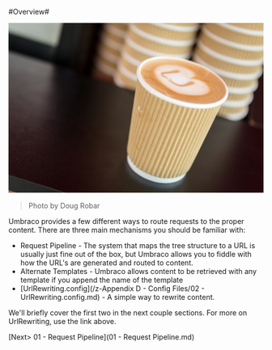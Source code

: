 #Overview#

![14471765193_4a71215629_o.jpg](assets/14471765193_4a71215629_o.jpg)
>Photo by Doug Robar

Umbraco provides a few different ways to route requests to the proper content.  There are three main mechanisms you should be familiar with:

* Request Pipeline - The system that maps the tree structure to a URL is usually just fine out of the box, but Umbraco allows you to fiddle with how the URL's are generated and routed to content.
* Alternate Templates - Umbraco allows content to be retrieved with any template if you append the name of the template
* [UrlRewriting.config](/z-Appendix D - Config Files/02 - UrlRewriting.config.md) - A simple way to rewrite content.

We'll briefly cover the first two in the next couple sections.  For more on UrlRewriting, use the link above.

[Next> 01 - Request Pipeline](01 - Request Pipeline.md)